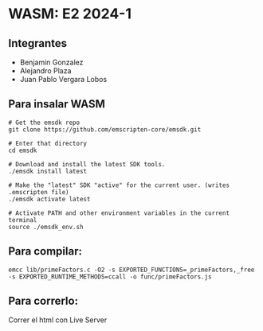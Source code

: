 # WASM: E2 2024-1

## Integrantes
- Benjamin Gonzalez
- Alejandro Plaza
- Juan Pablo Vergara Lobos

## Para insalar WASM
```
# Get the emsdk repo
git clone https://github.com/emscripten-core/emsdk.git

# Enter that directory
cd emsdk

# Download and install the latest SDK tools.
./emsdk install latest

# Make the "latest" SDK "active" for the current user. (writes .emscripten file)
./emsdk activate latest

# Activate PATH and other environment variables in the current terminal
source ./emsdk_env.sh
```

## Para compilar:
```
emcc lib/primeFactors.c -O2 -s EXPORTED_FUNCTIONS=_primeFactors,_free -s EXPORTED_RUNTIME_METHODS=ccall -o func/primeFactors.js
```

## Para correrlo:
Correr el html con Live Server